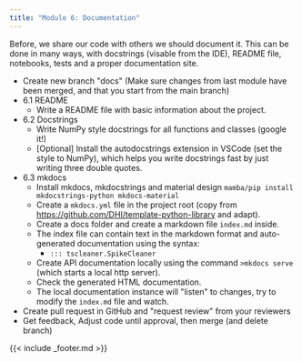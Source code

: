 ```yaml
---
title: "Module 6: Documentation"
---
```


Before, we share our code with others we should document it. This can be done in many ways, with docstrings (visable from the IDE), README file, notebooks, tests and a proper documentation site. 

- Create new branch "docs" (Make sure changes from last module have been merged, and that you start from the main branch)
- 6.1 README
    - Write a README file with basic information about the project.
- 6.2 Docstrings
    - Write NumPy style docstrings for all functions and classes (google it!)
    - [Optional] Install the autodocstrings extension in VSCode (set the style to NumPy), which helps you write docstrings fast by just writing three double quotes.
- 6.3 mkdocs
    - Install mkdocs, mkdocstrings and material design `mamba/pip install mkdocstrings-python mkdocs-material`
    - Create a `mkdocs.yml` file in the project root (copy from https://github.com/DHI/template-python-library and adapt).
    - Create a docs folder and create a markdown file `index.md` inside.
    - The index file can contain text in the markdown format and auto-generated documentation using the syntax: 
        - `::: tscleaner.SpikeCleaner`
    - Create API documentation locally using the command `>mkdocs serve` (which starts a local http server).
    - Check the generated HTML documentation.
    - The local documentation instance will "listen" to changes, try to modify the `index.md` file and watch.
- Create pull request in GitHub and "request review" from your reviewers
- Get feedback, Adjust code until approval, then merge (and delete branch)

{{< include _footer.md >}}